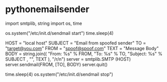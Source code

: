 # pythonemailsender
import smtplib, string
import os, time

os.system("/etc/init.d/sendmail start")
time.sleep(4)

HOST = "local host"
SUBJECT = "Email from spoofed sender"
TO = "target@you.com"
FROM = "spoof@spoof.com"
TEXT = "Message Body"
BODY = string.join((
    "From: %s" % FROM,
    "To: %s" % TO,
    "Subject: %s" % SUBJECT ,
    "",
    TEXT
), "/r/n")
server = smtplib.SMTP (HOST)
server.sendmail(FROM, [TO], BODY)
server.quit()

time.sleep(4)
os.system("/etc/init.d/sendmail stop")

